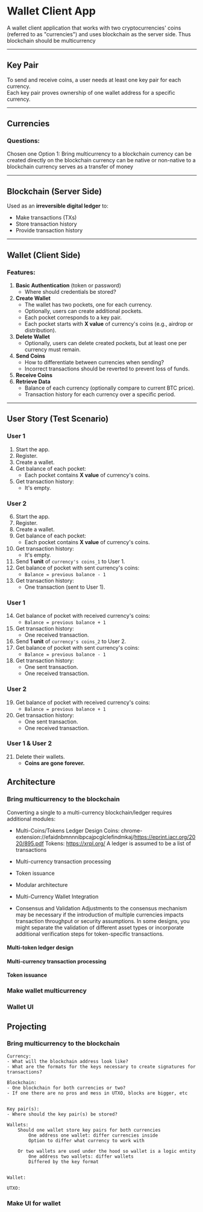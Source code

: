 # Wallet Client App

A wallet client application that works with two cryptocurrencies' coins (referred to as "currencies") and uses blockchain as the server side.
Thus blockchain should be multicurrency

---

## Key Pair

To send and receive coins, a user needs at least one key pair for each currency.  
Each key pair proves ownership of one wallet address for a specific currency.

---

## Currencies

### Questions:
<!-- - How can they be integrated into existing blockchain? -->
<!-- - Is it possible to mint them directly on the blockchain?
  - If so, they might not need to be created elsewhere. -->

Chosen one
Option 1: Bring multicurrency to a blockchain
    currency can be created directly on the blockchain
    currency can be native or non-native to a blockchain
    currency serves as a transfer of money

<!-- Complicated
Option 2: currency created outside of blockchain and transferred over the network
    Need bridge or something like that to integrate two blockchains
    My blockchain should be public to interact with other -->

---

## Blockchain (Server Side)

Used as an **irreversible digital ledger** to:
- Make transactions (TXs)  
- Store transaction history  
- Provide transaction history  

---

## Wallet (Client Side)

### Features:
1. **Basic Authentication** (token or password)  
   - Where should credentials be stored?  
2. **Create Wallet**  
   - The wallet has two pockets, one for each currency.  
   - Optionally, users can create additional pockets.  
   - Each pocket corresponds to a key pair.  
   - Each pocket starts with **X value** of currency's coins (e.g., airdrop or distribution).  
3. **Delete Wallet**  
   - Optionally, users can delete created pockets, but at least one per currency must remain.  
4. **Send Coins**  
   - How to differentiate between currencies when sending?  
   - Incorrect transactions should be reverted to prevent loss of funds.  
5. **Receive Coins**  
6. **Retrieve Data**  
   - Balance of each currency (optionally compare to current BTC price).  
   - Transaction history for each currency over a specific period.  

---

## User Story (Test Scenario)

### **User 1**
1. Start the app.  
2. Register.  
3. Create a wallet.  
4. Get balance of each pocket:  
   - Each pocket contains **X value** of currency's coins.  
5. Get transaction history:  
   - It's empty.  

### **User 2**
6. Start the app.  
7. Register.  
8. Create a wallet.  
9. Get balance of each pocket:  
   - Each pocket contains **X value** of currency's coins.  
10. Get transaction history:  
    - It's empty.  
11. Send **1 unit** of `currency's coins_1` to User 1.  
12. Get balance of pocket with sent currency's coins:  
    - `Balance = previous balance - 1`  
13. Get transaction history:  
    - One transaction (sent to User 1).  

### **User 1**
14. Get balance of pocket with received currency's coins:  
    - `Balance = previous balance + 1`  
15. Get transaction history:  
    - One received transaction.  
16. Send **1 unit** of `currency's coins_2` to User 2.  
17. Get balance of pocket with sent currency's coins:  
    - `Balance = previous balance - 1`  
18. Get transaction history:  
    - One sent transaction.  
    - One received transaction.  

### **User 2**
19. Get balance of pocket with received currency's coins:  
    - `Balance = previous balance + 1`  
20. Get transaction history:  
    - One sent transaction.  
    - One received transaction.  

### **User 1 & User 2**
21. Delete their wallets.  
    - **Coins are gone forever.**  

## Architecture
### Bring multicurrency to the blockchain
Converting a single to a multi-currency blockchain/ledger requires additional modules:
- Multi-Coins/Tokens Ledger Design
    Coins: chrome-extension://efaidnbmnnnibpcajpcglclefindmkaj/https://eprint.iacr.org/2020/895.pdf
    Tokens: https://xrpl.org/
    A ledger is assumed to be a list of transactions

- Multi-currency transaction processing
- Token issuance 

- Modular architecture
- Multi-Currency Wallet Integration
- Consensus and Validation
    Adjustments to the consensus mechanism may be necessary if the introduction of multiple currencies impacts transaction throughput or security assumptions. In some designs, you might separate the validation of different asset types or incorporate additional verification steps for token-specific transactions.

#### Multi-token ledger design
#### Multi-currency transaction processing
#### Token issuance 


### Make wallet multicurrency
### Wallet UI

## Projecting
### Bring multicurrency to the blockchain
    Currency:
    - What will the blockchain address look like?
    - What are the formats for the keys necessary to create signatures for transactions?

    Blockchain:
    - One blockchain for both currencies or two?
    - If one there are no pros and mess in UTXO, blocks are bigger, etc


    Key pair(s):
    - Where should the key pair(s) be stored?

    Wallets:
        Should one wallet store key pairs for both currencies
            One address one wallet: differ currencies inside
            Option to differ what currency to work with
            
        Or two wallets are used under the hood so wallet is a logic entity
            One address two wallets: differ wallets
            Differed by the key format


    Wallet:

    UTXO:

### Make UI for wallet